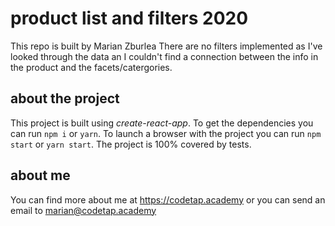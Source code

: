# product list and filters 2020

This repo is built by Marian Zburlea
There are no filters implemented as I've looked through the data an I couldn't find a connection between the info in the product and the facets/catergories.

## about the project

This project is built using *create-react-app*. To get the dependencies you can run `npm i` or `yarn`.
To launch a browser with the project you can run `npm start` or `yarn start`.
The project is 100% covered by tests.

## about me

You can find more about me at https://codetap.academy or you can send an email to marian@codetap.academy
